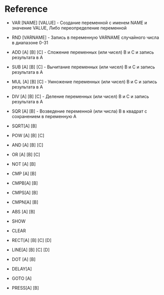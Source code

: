 # Reference

- VAR [NAME] [VALUE] - Создание переменной с именем NAME и значение VALUE, Либо переопределение переменной

- RND [VARNAME]      - Запись в переменную VARNAME случайного числа в диапазоне 0-31

- ADD [A] [B] [C]    - Сложение переменных (или чисел) B и C и запись результата в A

- SUB [A] [B] [C]    - Вычитание переменных (или чисел) B и C и запись результата в A

- MUL [A] [B] [C]    - Умножение переменных (или чисел) B и C и запись результата в A

- DIV [A] [B] [C]    - Деление переменных (или чисел) B и C и запись результата в A

- SQR [A] [B]        - Возведение переменной (или числа) B в квадрат с сохранением в переменную A

- SQRT[A] [B]             

- POW [A] [B] [C]

- AND [A] [B] [C]

- OR  [A] [B] [C]

- NOT [A] [B]

- CMP [A] [B]

- CMPB[A] [B]

- CMPS[A] [B]

- CMPN[A] [B]

- ABS [A] [B]

- SHOW

- CLEAR

- RECT[A] [B] [C] [D]

- LINE[A] [B] [C] [D]

- DOT [A] [B]

- DELAY[A]

- GOTO [A]

- PRESS[A] [B]
